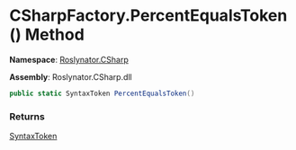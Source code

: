# CSharpFactory\.PercentEqualsToken\(\) Method

**Namespace**: [Roslynator.CSharp](../../README.md)

**Assembly**: Roslynator\.CSharp\.dll

```csharp
public static SyntaxToken PercentEqualsToken()
```

### Returns

[SyntaxToken](https://docs.microsoft.com/en-us/dotnet/api/microsoft.codeanalysis.syntaxtoken)

